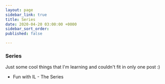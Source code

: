 ```yaml
---
layout: page
sidebar_link: true
title: Series
date: 2020-04-20 03:00:00 +0000
sidebar_sort_order: 
published: false

---
```

### Series

Just some cool things that I'm learning and couldn't fit in only one post :)

* Fun with IL - The Series